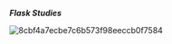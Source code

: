 _**Flask Studies**_

![8cbf4a7ecbe7c6b573f98eeccb0f7584](https://user-images.githubusercontent.com/57360358/86276863-5c116880-bbde-11ea-8509-5c4615192156.png)
